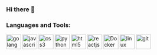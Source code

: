 ### Hi there 👋

<h3 align="left">Languages and Tools:</h3>
<p align="left"> 
<a href="https://go.dev/" target="_blank"><img src="https://www.vectorlogo.zone/logos/golang/golang-icon.svg" alt="golang" width="40" height="40"/></a>
<a href="https://developer.mozilla.org/es/docs/Web/JavaScript" target="_blank"><img src="https://www.vectorlogo.zone/logos/javascript/javascript-icon.svg" alt="javascript" width="40" height="40"/></a>
<a href="https://developer.mozilla.org/es/docs/Web/CSS" target="_blank"><img src="https://www.vectorlogo.zone/logos/w3_css/w3_css-icon.svg" alt="css3" width="40" height="40"/></a>
<a href="https://www.python.org/" target="_blank"><img src="https://www.vectorlogo.zone/logos/python/python-icon.svg" alt="python" width="40" height="40"/></a>
<a href="https://developer.mozilla.org/es/docs/Glossary/HTML5" target="_blank"><img src="https://www.vectorlogo.zone/logos/w3_html5/w3_html5-icon.svg" alt="html5" width="40" height="40"/></a>
<a href="https://es.reactjs.org/" target="_blank"> <img src="https://www.vectorlogo.zone/logos/reactjs/reactjs-icon.svg" alt="reactjs" width="40" height="40"/></a>
<a href="https://www.docker.com/" target="_blank"> <img src="https://www.vectorlogo.zone/logos/docker/docker-icon.svg" alt="Docker" width="40" height="40"/></a>
<a href="https://www.linux.org/" target="_blank"> <img src="https://www.vectorlogo.zone/logos/linux/linux-icon.svg" alt="linux" width="40" height="40"/></a>
<a href="https://git-scm.com/" target="_blank"> <img src="https://www.vectorlogo.zone/logos/git-scm/git-scm-icon.svg" alt="git" width="40" height="40"/></a>
</p>
